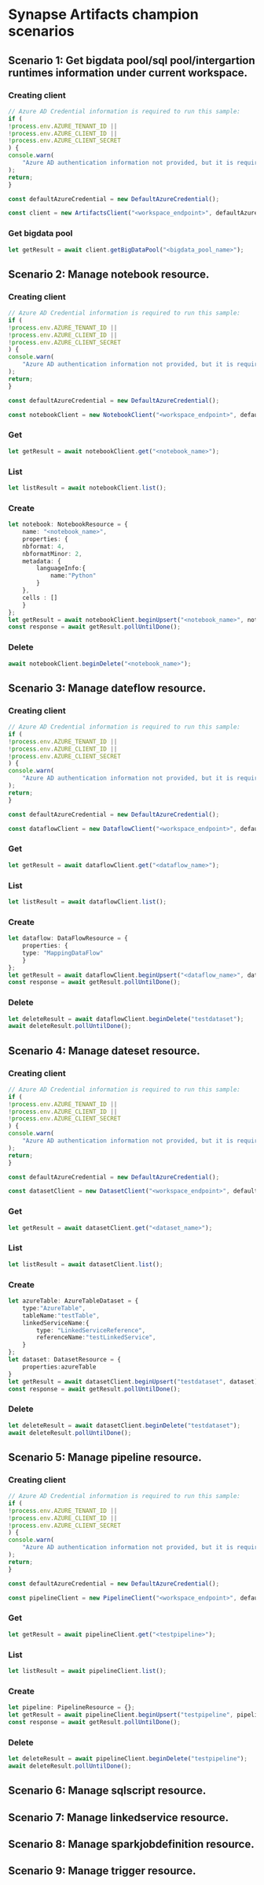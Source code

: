 # Synapse Artifacts champion scenarios



## Scenario 1: Get bigdata pool/sql pool/intergartion runtimes information under current workspace.

### Creating client
```typescript
// Azure AD Credential information is required to run this sample:
if (
!process.env.AZURE_TENANT_ID ||
!process.env.AZURE_CLIENT_ID ||
!process.env.AZURE_CLIENT_SECRET
) {
console.warn(
    "Azure AD authentication information not provided, but it is required to run this sample. Exiting."
);
return;
}

const defaultAzureCredential = new DefaultAzureCredential();

const client = new ArtifactsClient("<workspace_endpoint>", defaultAzureCredential);

```

### Get bigdata pool
```typescript
let getResult = await client.getBigDataPool("<bigdata_pool_name>");
```


## Scenario 2: Manage notebook resource.

### Creating client
```typescript
// Azure AD Credential information is required to run this sample:
if (
!process.env.AZURE_TENANT_ID ||
!process.env.AZURE_CLIENT_ID ||
!process.env.AZURE_CLIENT_SECRET
) {
console.warn(
    "Azure AD authentication information not provided, but it is required to run this sample. Exiting."
);
return;
}

const defaultAzureCredential = new DefaultAzureCredential();

const notebookClient = new NotebookClient("<workspace_endpoint>", defaultAzureCredential);
```

### Get
```typescript
let getResult = await notebookClient.get("<notebook_name>");
```

### List
```typescript
let listResult = await notebookClient.list();
```

### Create
```typescript
let notebook: NotebookResource = {
    name: "<notebook_name>",
    properties: {
    nbformat: 4,
    nbformatMinor: 2,
    metadata: {
        languageInfo:{
            name:"Python"
        }
    },
    cells : []
    }
};
let getResult = await notebookClient.beginUpsert("<notebook_name>", notebook);
const response = await getResult.pollUntilDone();
```

### Delete
```typescript
await notebookClient.beginDelete("<notebook_name>");
```

## Scenario 3:  Manage dateflow resource.

### Creating client
```typescript
// Azure AD Credential information is required to run this sample:
if (
!process.env.AZURE_TENANT_ID ||
!process.env.AZURE_CLIENT_ID ||
!process.env.AZURE_CLIENT_SECRET
) {
console.warn(
    "Azure AD authentication information not provided, but it is required to run this sample. Exiting."
);
return;
}

const defaultAzureCredential = new DefaultAzureCredential();

const dataflowClient = new DataflowClient("<workspace_endpoint>", defaultAzureCredential);
```


### Get
```typescript
let getResult = await dataflowClient.get("<dataflow_name>");
```

### List
```typescript
let listResult = await dataflowClient.list();
```

### Create
```typescript
let dataflow: DataFlowResource = {
    properties: {
    type: "MappingDataFlow"
    }
};
let getResult = await dataflowClient.beginUpsert("<dataflow_name>", dataflow);
const response = await getResult.pollUntilDone();
```

### Delete
```typescript
let deleteResult = await dataflowClient.beginDelete("testdataset");
await deleteResult.pollUntilDone();
```

## Scenario 4:  Manage dateset resource.

### Creating client
```typescript
// Azure AD Credential information is required to run this sample:
if (
!process.env.AZURE_TENANT_ID ||
!process.env.AZURE_CLIENT_ID ||
!process.env.AZURE_CLIENT_SECRET
) {
console.warn(
    "Azure AD authentication information not provided, but it is required to run this sample. Exiting."
);
return;
}

const defaultAzureCredential = new DefaultAzureCredential();

const datasetClient = new DatasetClient("<workspace_endpoint>", defaultAzureCredential);
```

### Get
```typescript
let getResult = await datasetClient.get("<dataset_name>");
```

### List
```typescript
let listResult = await datasetClient.list();
```

### Create
```typescript
let azureTable: AzureTableDataset = {
    type:"AzureTable",
    tableName:"testTable",
    linkedServiceName:{
        type: "LinkedServiceReference",
        referenceName:"testLinkedService",
    } 
};
let dataset: DatasetResource = {
    properties:azureTable
}
let getResult = await datasetClient.beginUpsert("testdataset", dataset);
const response = await getResult.pollUntilDone();
```

### Delete
```typescript
let deleteResult = await datasetClient.beginDelete("testdataset");
await deleteResult.pollUntilDone();
```

## Scenario 5:  Manage pipeline resource.

### Creating client
```typescript
// Azure AD Credential information is required to run this sample:
if (
!process.env.AZURE_TENANT_ID ||
!process.env.AZURE_CLIENT_ID ||
!process.env.AZURE_CLIENT_SECRET
) {
console.warn(
    "Azure AD authentication information not provided, but it is required to run this sample. Exiting."
);
return;
}

const defaultAzureCredential = new DefaultAzureCredential();

const pipelineClient = new PipelineClient("<workspace_endpoint>", defaultAzureCredential);
```

### Get
```typescript
let getResult = await pipelineClient.get("<testpipeline>");
```

### List
```typescript
let listResult = await pipelineClient.list();
```

### Create
```typescript
let pipeline: PipelineResource = {};
let getResult = await pipelineClient.beginUpsert("testpipeline", pipeline);
const response = await getResult.pollUntilDone();
```

### Delete
```typescript
let deleteResult = await pipelineClient.beginDelete("testpipeline");
await deleteResult.pollUntilDone();
```

## Scenario 6:  Manage sqlscript resource.


## Scenario 7:  Manage linkedservice resource.


## Scenario 8:  Manage sparkjobdefinition resource.


## Scenario 9:  Manage trigger resource.
